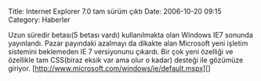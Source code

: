 Title: Internet Explorer 7.0 tam sürüm çıktı
Date: 2006-10-20 09:15
Category: Haberler

Uzun süredir betası(5 betası vardı) kullanılmakta olan Windows IE7
sonunda yayınlandı. Pazar payındaki azalmayı da dikakte alan Microsoft
yeni işletim sistemini beklemeden IE 7 versiyonunu çıkardı. Bir çok yeni
özelliği ve özellikle tam CSS(biraz eksik var ama olur o kadar) desteği
ile gözümüze giriyor.
[http://www.microsoft.com/windows/ie/default.mspx][]

  [http://www.microsoft.com/windows/ie/default.mspx]: http://www.microsoft.com/windows/ie/default.mspx
